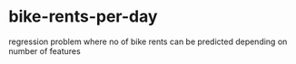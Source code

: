 # bike-rents-per-day
regression problem where no of bike rents can be predicted depending on number of features 
